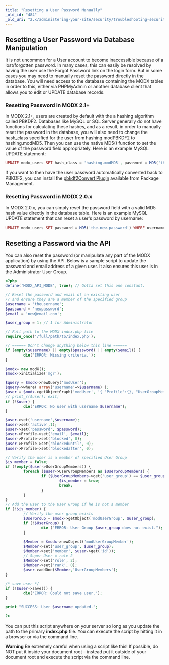 ```yaml
---
title: "Resetting a User Password Manually"
_old_id: "484"
_old_uri: "2.x/administering-your-site/security/troubleshooting-security/resetting-a-user-password-manually"
---
```


## Resetting a User Password via Database Manipulation

It is not uncommon for a User account to become inaccessible because of a lost/forgotten password. In many cases, this can easily be resolved by having the user use the Forgot Password link on the login form. But in some cases you may need to manually reset the password directly in the database. You will need access to the database containing the MODX tables in order to this, either via PHPMyAdmin or another database client that allows you to edit or UPDATE database records.

### Resetting Password in MODX 2.1+

In MODX 2.1+, users are created by default with the a hashing algorithm called PBKDF2. Databases like MySQL or SQL Server generally do not have functions for calculating these hashes, and as a result, in order to manually reset the password in the database, you will also need to change the hash\_class specified for the user from hashing.modPBKDF2 to hashing.modMD5. Then you can use the native MD5() function to set the value of the password field appropriately. Here is an example MySQL UPDATE statement:

``` php
UPDATE modx_users SET hash_class = 'hashing.modMD5', password = MD5('the-new-password') WHERE username = 'theusername';
```

If you want to then have the user password automatically converted back to PBKDF2, you can install the [pbkdf2Convert Plugin](https://modx.com/extras/package/pbkdf2convert) available from Package Management.

### Resetting Password in MODX 2.0.x

In MODX 2.0.x, you can simply reset the password field with a valid MD5 hash value directly in the database table. Here is an example MySQL UPDATE statement that can reset a user's password by username:

``` php
UPDATE modx_users SET password = MD5('the-new-password') WHERE username = 'theusername';
```

## Resetting a Password via the API

You can also reset the password (or manipulate any part of the MODX application) by using the API. Below is a sample script to update the password and email address of a given user. It also ensures this user is in the Administrator User Group.

``` php
<?php
define('MODX_API_MODE', true); // Gotta set this one constant.

// Reset the password and email of an existing user
// and ensure they are a member of the specified group
$username = 'theusername';
$password = 'newpassword';
$email = 'new@email.com';

$user_group = 1; // 1 for Administrator

// Full path to the MODX index.php file
require_once('/full/path/to/index.php');

// ====== Don't change anything below this line ======
if (empty($username) || empty($password) || empty($email)) {
        die('ERROR: Missing criteria.');
}

$modx= new modX();
$modx->initialize('mgr');

$query = $modx->newQuery('modUser');
$query->where( array('username'=>$username) );
$user = $modx->getObjectGraph('modUser', '{ "Profile":{}, "UserGroupMembers":{} }', $query);
// print_r($user); exit;
if (!$user) {
        die("ERROR: No user with username $username");
}

$user->set('username',$username);
$user->set('active',1);
$user->set('password', $password);
$user->Profile->set('email', $email);
$user->Profile->set('blocked', 0);
$user->Profile->set('blockeduntil', 0);
$user->Profile->set('blockedafter', 0);

// Verify the user is a member of specified User Group
$is_member = false;
if (!empty($user->UserGroupMembers)) {
        foreach ($user->UserGroupMembers as $UserGroupMembers) {
                if ($UserGroupMembers->get('user_group') == $user_group) {
                        $is_member = true;
                        break;
                }
        }
}
// Add the User to the User Group if he is not a member
if (!$is_member) {
        // Verify the user group exists
        $UserGroup = $modx->getObject('modUserGroup', $user_group);
        if (!$UserGroup) {
                die ("ERROR: User Group $user_group does not exist.");
        }

        $Member = $modx->newObject('modUserGroupMember');
        $Member->set('user_group', $user_group);
        $Member->set('member', $user->get('id'));
        // Super User = role 2
        $Member->set('role', 2);
        $Member->set('rank', 0);
        $user->addOne($Member,'UserGroupMembers');
}

/* save user */
if (!$user->save()) {
        die('ERROR: Could not save user.');
}

print "SUCCESS: User $username updated.";

?>
```

You can put this script anywhere on your server so long as you update the path to the primary **index.php** file. You can execute the script by hitting it in a browser or via the command line.

**Warning**
Be extremely careful when using a script like this! If possible, do NOT put it inside your document root – instead put it outside of your document root and execute the script via the command line.